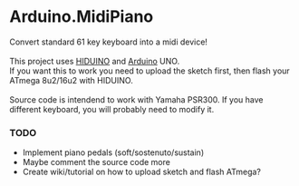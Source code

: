 # Arduino.MidiPiano
Convert standard 61 key keyboard into a midi device!<br><br>
This project uses [HIDUINO](https://github.com/ddiakopoulos/hiduino) and [Arduino](https://www.arduino.cc/) UNO.<br>
If you want this to work you need to upload the sketch first, then flash your ATmega 8u2/16u2 with HIDUINO.<br><br>
Source code is intendend to work with Yamaha PSR300. If you have different keyboard, you will probably need to modify it.

### TODO
* Implement piano pedals (soft/sostenuto/sustain)
* Maybe comment the source code more
* Create wiki/tutorial on how to upload sketch and flash ATmega?

